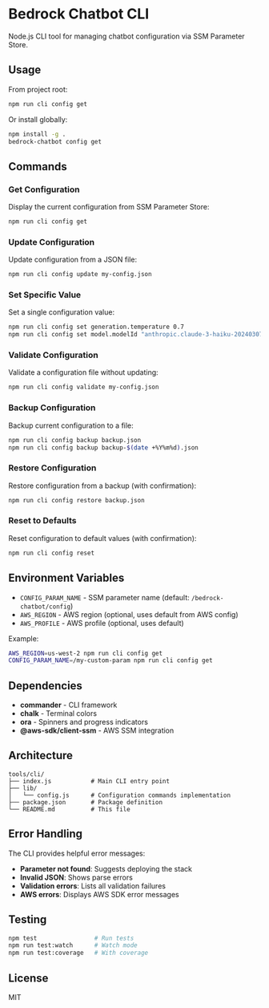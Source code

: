 # Bedrock Chatbot CLI

Node.js CLI tool for managing chatbot configuration via SSM Parameter Store.

## Usage

From project root:
```bash
npm run cli config get
```

Or install globally:
```bash
npm install -g .
bedrock-chatbot config get
```

## Commands

### Get Configuration

Display the current configuration from SSM Parameter Store:

```bash
npm run cli config get
```

### Update Configuration

Update configuration from a JSON file:

```bash
npm run cli config update my-config.json
```

### Set Specific Value

Set a single configuration value:

```bash
npm run cli config set generation.temperature 0.7
npm run cli config set model.modelId "anthropic.claude-3-haiku-20240307-v1:0"
```

### Validate Configuration

Validate a configuration file without updating:

```bash
npm run cli config validate my-config.json
```

### Backup Configuration

Backup current configuration to a file:

```bash
npm run cli config backup backup.json
npm run cli config backup backup-$(date +%Y%m%d).json
```

### Restore Configuration

Restore configuration from a backup (with confirmation):

```bash
npm run cli config restore backup.json
```

### Reset to Defaults

Reset configuration to default values (with confirmation):

```bash
npm run cli config reset
```

## Environment Variables

- `CONFIG_PARAM_NAME` - SSM parameter name (default: `/bedrock-chatbot/config`)
- `AWS_REGION` - AWS region (optional, uses default from AWS config)
- `AWS_PROFILE` - AWS profile (optional, uses default)

Example:

```bash
AWS_REGION=us-west-2 npm run cli config get
CONFIG_PARAM_NAME=/my-custom-param npm run cli config get
```

## Dependencies

- **commander** - CLI framework
- **chalk** - Terminal colors
- **ora** - Spinners and progress indicators
- **@aws-sdk/client-ssm** - AWS SSM integration

## Architecture

```
tools/cli/
├── index.js           # Main CLI entry point
├── lib/
│   └── config.js      # Configuration commands implementation
├── package.json       # Package definition
└── README.md          # This file
```

## Error Handling

The CLI provides helpful error messages:

- **Parameter not found**: Suggests deploying the stack
- **Invalid JSON**: Shows parse errors
- **Validation errors**: Lists all validation failures
- **AWS errors**: Displays AWS SDK error messages

## Testing

```bash
npm test                # Run tests
npm run test:watch      # Watch mode
npm run test:coverage   # With coverage
```

## License

MIT

